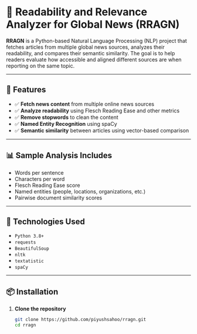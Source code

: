 # 📰 Readability and Relevance Analyzer for Global News (RRAGN)

**RRAGN** is a Python-based Natural Language Processing (NLP) project that fetches articles from multiple global news sources, analyzes their readability, and compares their semantic similarity. The goal is to help readers evaluate how accessible and aligned different sources are when reporting on the same topic.

---

## 🚀 Features

- ✅ **Fetch news content** from multiple online news sources
- ✅ **Analyze readability** using Flesch Reading Ease and other metrics
- ✅ **Remove stopwords** to clean the content
- ✅ **Named Entity Recognition** using spaCy
- ✅ **Semantic similarity** between articles using vector-based comparison

---

## 📊 Sample Analysis Includes

- Words per sentence
- Characters per word
- Flesch Reading Ease score
- Named entities (people, locations, organizations, etc.)
- Pairwise document similarity scores

---

## 🧠 Technologies Used

- `Python 3.8+`
- `requests`
- `BeautifulSoup`
- `nltk`
- `textatistic`
- `spaCy`

---

## 📦 Installation

1. **Clone the repository**
   ```bash
   git clone https://github.com/piyushsahoo/rragn.git
   cd rragn

